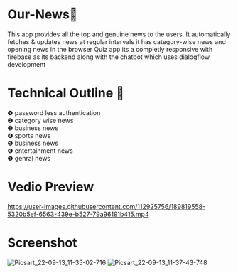 # Our-News📰
 This app provides all the top and genuine news to the users. It automatically fetches & updates news at regular intervals it has category-wise news and opening news in the browser Quiz app its a completly responsive with firebase as its backend along with the chatbot which uses dialogflow development
# Technical Outline 📕
❶ password less authentication\
❷ category wise news\
❸ business news\
❹ sports news\
❺ business news\
❻ entertainment news\
❼ genral news
# Vedio Preview
https://user-images.githubusercontent.com/112925756/189819558-5320b5ef-6563-439e-b527-79a96191b415.mp4
# Screenshot
![Picsart_22-09-13_11-35-02-716](https://user-images.githubusercontent.com/112925756/189823107-5bce9650-2d71-4a31-8cf6-53f451a4cced.jpg)
![Picsart_22-09-13_11-37-43-748](https://user-images.githubusercontent.com/112925756/189823390-001d51e0-a6c6-4c72-a709-f3d947ad0b05.jpg)
